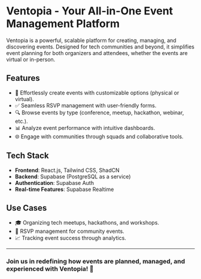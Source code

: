 # Ventopia - Your All-in-One Event Management Platform  

Ventopia is a powerful, scalable platform for creating, managing, and discovering events. Designed for tech communities and beyond, it simplifies event planning for both organizers and attendees, whether the events are virtual or in-person.  

## Features  
- 🎉 Effortlessly create events with customizable options (physical or virtual).  
- ✅ Seamless RSVP management with user-friendly forms.  
- 🔍 Browse events by type (conference, meetup, hackathon, webinar, etc.).  
- 📊 Analyze event performance with intuitive dashboards.  
- 🌐 Engage with communities through squads and collaborative tools.  

## Tech Stack  
- **Frontend**: React.js, Tailwind CSS, ShadCN  
- **Backend**: Supabase (PostgreSQL as a service)  
- **Authentication**: Supabase Auth  
- **Real-time Features**: Supabase Realtime  

## Use Cases  
- 🎓 Organizing tech meetups, hackathons, and workshops.  
- 📝 RSVP management for community events.  
- 📈 Tracking event success through analytics.  

---

### Join us in redefining how events are planned, managed, and experienced with **Ventopia**! 🚀
